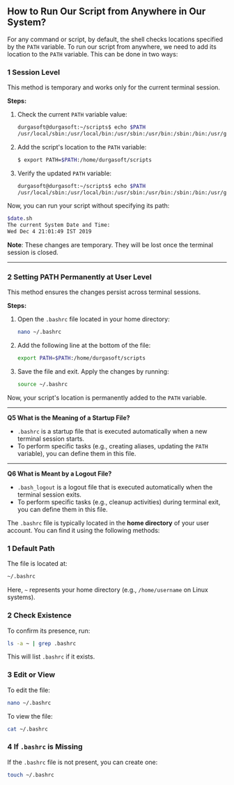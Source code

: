 
## How to Run Our Script from Anywhere in Our System?

For any command or script, by default, the shell checks locations specified by the `PATH` variable. To run our script from anywhere, we need to add its location to the `PATH` variable. This can be done in two ways:

### 1 **Session Level**  
This method is temporary and works only for the current terminal session.

**Steps:**
1. Check the current `PATH` variable value:
   ```bash
   durgasoft@durgasoft:~/scripts$ echo $PATH
   /usr/local/sbin:/usr/local/bin:/usr/sbin:/usr/bin:/sbin:/bin:/usr/games:/usr/local/games:/snap/bin
   ```

2. Add the script's location to the `PATH` variable:
   ```bash
   $ export PATH=$PATH:/home/durgasoft/scripts
   ```

3. Verify the updated `PATH` variable:
   ```bash
   durgasoft@durgasoft:~/scripts$ echo $PATH
   /usr/local/sbin:/usr/local/bin:/usr/sbin:/usr/bin:/sbin:/bin:/usr/games:/usr/local/games:/snap/bin:/home/durgasoft/scripts
   ```

Now, you can run your script without specifying its path:
```bash
$date.sh
The current System Date and Time:
Wed Dec 4 21:01:49 IST 2019
```

**Note**: These changes are temporary. They will be lost once the terminal session is closed.

---

### 2 **Setting PATH Permanently at User Level**
This method ensures the changes persist across terminal sessions.

**Steps:**
1. Open the `.bashrc` file located in your home directory:
   ```bash
   nano ~/.bashrc
   ```

2. Add the following line at the bottom of the file:
   ```bash
   export PATH=$PATH:/home/durgasoft/scripts
   ```

3. Save the file and exit. Apply the changes by running:
   ```bash
   source ~/.bashrc
   ```

Now, your script's location is permanently added to the `PATH` variable.

---

**Q5 What is the Meaning of a Startup File?**
- `.bashrc` is a startup file that is executed automatically when a new terminal session starts.  
- To perform specific tasks (e.g., creating aliases, updating the `PATH` variable), you can define them in this file.

---

**Q6 What is Meant by a Logout File?**
- `.bash_logout` is a logout file that is executed automatically when the terminal session exits.  
- To perform specific tasks (e.g., cleanup activities) during terminal exit, you can define them in this file.


The `.bashrc` file is typically located in the **home directory** of your user account. You can find it using the following methods:

### 1 **Default Path**  
The file is located at:

```bash
~/.bashrc
```
Here, `~` represents your home directory (e.g., `/home/username` on Linux systems).

### 2 **Check Existence**  
To confirm its presence, run:
```bash
ls -a ~ | grep .bashrc
```
This will list `.bashrc` if it exists.

### 3 **Edit or View**  
To edit the file:
```bash
nano ~/.bashrc
```

To view the file:
```bash
cat ~/.bashrc
```

### 4 **If `.bashrc` is Missing**  
If the `.bashrc` file is not present, you can create one:
```bash
touch ~/.bashrc
```
